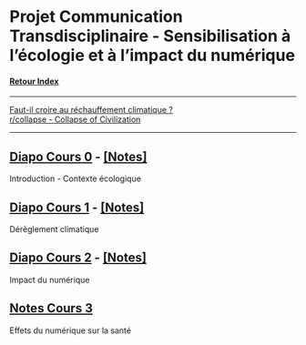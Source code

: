 # Projet Communication Transdisciplinaire - Sensibilisation à l’écologie et à l’impact du numérique

#### [Retour Index](../index.md)
---

[Faut-il croire au réchauffement climatique ?](https://www.youtube.com/watch?v=R6eywXdssMw)  
[r/collapse - Collapse of Civilization](https://www.reddit.com/r/collapse/)

---

## [Diapo Cours 0](https://moodle1.u-bordeaux.fr/pluginfile.php/756802/mod_resource/content/2/Cours0-Intro.pdf) - [\[Notes\]](./cours_0.md)
Introduction - Contexte écologique  

## [Diapo Cours 1](https://moodle1.u-bordeaux.fr/pluginfile.php/767374/mod_resource/content/0/Cours1-DereglementBilan.pdf) - [\[Notes\]](./cours_1.md)
Dérèglement climatique

## [Diapo Cours 2](https://moodle1.u-bordeaux.fr/pluginfile.php/821182/mod_resource/content/0/Cours2-ImpactsNumerique-EffetsRebonds.pdf) - [\[Notes\]](./cours_2.md)
Impact du numérique

## [Notes Cours 3](./cours_3.md)
Effets du numérique sur la santé
